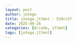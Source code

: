 ```yaml
---
layout: post
author: jotego
title: jotego.jttmnt - 529cc57
date: 2025-09-26
categories: [Arcade, jttmnt]
tags: [jotego.jttmnt]
---
```


